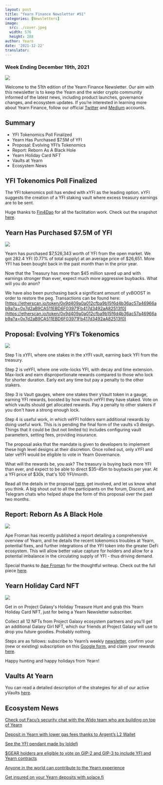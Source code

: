 ```yaml
---
layout: post
title: "Yearn Finance Newsletter #51"
categories: [Newsletters]
image:
  src: ./cover.jpeg
  width: 576
  height: 288
author: Yearn
date: '2021-12-22'
translator:
---
```


### Week Ending December 19th, 2021

![](/_posts/_newsletters/Yearn-Finance-Newsletter-51/cover.jpeg?w=880&h=440)

Welcome to the 51th edition of the Yearn Finance Newsletter. Our aim with this newsletter is to keep the Yearn and the wider crypto community informed of the latest news, including product launches, governance changes, and ecosystem updates. If you’re interested in learning more about Yearn Finance, follow our official [Twitter](https://twitter.com/iearnfinance) and [Medium](https://medium.com/iearn) accounts.

## Summary

- YFI Tokenomics Poll Finalized
- Yearn Has Purchased $7.5M of YFI
- Proposal: Evolving YFI’s Tokenomics
- Report: Reborn As A Black Hole
- Yearn Holiday Card NFT
- Vaults at Yearn
- Ecosystem News

## YFI Tokenomics Poll Finalized

The YFI tokenomics poll has ended with xYFI as the leading option. xYFI suggests the creation of a YFI staking vault where excess treasury earnings are to be sent.

Huge thanks to [Fin4Dao](https://twitter.com/Fin4Dao) for all the facilitation work. Check out the snapshot [here](https://snapshot.org/#/ybaby.eth/proposal/0x783cb3d57dd59b2827f6a42967375f06504cc947ebaa3c0e495c7b29ffd47aea).

## Yearn Has Purchased $7.5M of YFI

![](/_posts/_newsletters/Yearn-Finance-Newsletter-51/image2.jpg?w=800&h=609)

Yearn has purchased $7,526,343 worth of YFI from the open market. We got 282.4 YFI (0.77% of total supply) at an average price of $26,651. More YFI has been bought back in the past month than in the prior year.

Now that the Treasury has more than $45 million saved up and with earnings stronger than ever, expect much more aggressive buybacks. What will you do anon?

We have also been purchasing back a significant amount of yvBOOST in order to restore the peg. Transactions can be found here: [https://etherscan.io/token/0x9d409a0a012cfba9b15f6d4b36ac57a46966ab9a?a=0x7d2aB9CA511EBD6F03971Fb417d3492aA82513f0](https://etherscan.io/token/0x9d409a0a012cfba9b15f6d4b36ac57a46966ab9a?a=0x7d2aB9CA511EBD6F03971Fb417d3492aA82513f0)

## Proposal: Evolving YFI’s Tokenomics

![](/_posts/_newsletters/Yearn-Finance-Newsletter-51/image3.jpg?w=800&h=466)

Step 1 is xYFI, where one stakes in the xYFI vault, earning back YFI from the treasury.

Step 2 is veYFI, where one vote-locks YFI, with decay and time extension. Max-lock and earn disproportionate rewards compared to those who lock for shorter duration. Early exit any time but pay a penalty to the other stakers.

Step 3 is Vault gauges, where one stakes their yVault token in a gauge, earning YFI rewards, boosted by how much veYFI they have staked. Vote on which vaults should get allocated rewards. Pay a penalty to other stakers if you don't have a strong enough lock.

Step 4 is useful work, in which veYFI holders earn additional rewards by doing useful work. This is is pending the final form of the vaults v3 design. Things that it could be (but not limited to) includes configuring vault parameters, setting fees, providing insurance.

The proposal asks that the mandate is given to developers to implement these high level designs at their discretion. Once rolled out, only xYFI and later veYFI would be eligible to vote in Yearn Governance.

What will the rewards be, you ask? The treasury is buying back more YFI than ever, and expect to be able to direct $35-45m to buybacks per year. At a YFI price of $30k, that's 100 YFI/month.

Read all the details in the proposal [here](https://gov.yearn.finance/t/proposal-evolving-yfi-tokenomics/11994), get involved, and let us know what you think. A big shout out to all the participants on the forum, Discord, and Telegram chats who helped shape the form of this proposal over the past two months.

## Report: Reborn As A Black Hole

![](/_posts/_newsletters/Yearn-Finance-Newsletter-51/image4.jpg?w=733&h=750)

Ape Froman has recently published a report detailing a comprehensive overview of Yearn, and he details the recent tokenomics troubles at Yearn, potential fixes, and further integrations of the YFI token into the greater DeFi ecosystem. This will allow better value capture for holders and allow for a potential imbalance in the circulating supply of YFI - thus driving demand.

Special thanks to [Ape Froman](https://medium.com/@portiadog) for the thoughtful writeup. Check out the full piece [here](https://medium.com/@portiadog/yfi-reborn-as-a-black-hole-db249b90ed5a).

## Yearn Holiday Card NFT

![](/_posts/_newsletters/Yearn-Finance-Newsletter-51/image5.jpg?w=625&h=750)

Get in on Project Galaxy's Holiday Treasure Hunt and grab this Yearn Holiday Card NFT, just for being a Yearn Newsletter subscriber.

Collect all 12 NFTs from Project Galaxy ecosystem partners and you'll get an additional Galaxy Girl NFT, which our friends at Project Galaxy will use to drop you future goodies. Probably nothing.

Steps are as follows: subscribe to Yearn’s weekly [newsletter](https://yearn.substack.com/), confirm your (new or existing) subscription on this [Google form](https://forms.gle/gsVpRsjdSXxyaXha9), and claim your rewards [here](https://galaxy.eco/yearn/campaign/GCTj8UUaoD).

Happy hunting and happy holidays from Yearn!

## Vaults At Yearn

You can read a detailed description of the strategies for all of our active yVaults [here](https://medium.com/yearn-state-of-the-vaults/the-vaults-at-yearn-9237905ffed3).

## Ecosystem News

[Check out Facu’s security chat with the Wido team who are building on top of Yearn](https://www.joinwido.com/blog/chat-with-facu-about-wido-together-and-its-security-model)

[Deposit in Yearn with lower gas fees thanks to Argent’s L2 Wallet](https://twitter.com/argentHQ/status/1471503921851944983)

[See the YFI pendant made by loldefi](https://twitter.com/loldefi/status/1470449196939493383)

[$GEAR holders are eligible to vote on GIP-2 and GIP-3 to include YFI and Yearn contracts](https://twitter.com/GearboxProtocol/status/1472299963149426696?s=20)

[Anyone in the world can contribute to the Yearn experience](https://twitter.com/bantg/status/1472038972092207107?s=20)

[Get insured on your Yearn deposits with solace.fi](https://twitter.com/SolaceFi/status/1471594979638321153?s=20)
